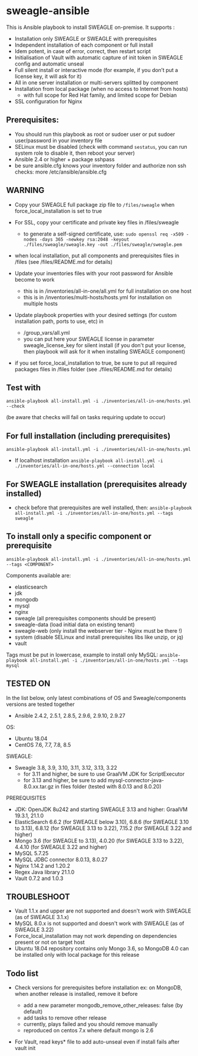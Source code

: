 # sweagle-ansible

This is Ansible playbook to install SWEAGLE on-premise.
It supports :
-	Installation only SWEAGLE or SWEAGLE with prerequisites
-	Independent installation of each component or full install
-	Idem potent, in case of error, correct, then restart script
-	Initialisation of Vault with automatic capture of init token in SWEAGLE config and automatic unseal
-	Full silent install or interactive mode (for example, if you don’t put a license key, it will ask for it)
- All in one server installation or multi-servers splitted by component
- Installation from local package (when no access to Internet from hosts)
  - with full scope for Red Hat family, and limited scope for Debian
- SSL configuration for Nginx

## Prerequisites:
- You should run this playbook as root or sudoer user or put sudoer user/password in your inventory file
- SELinux must be disabled (check with command `sestatus`, you can run system role to disable it, then reboot your server)
- Ansible 2.4 or higher + package sshpass
- be sure ansible.cfg knows your inventory folder and authorize non ssh checks:
more /etc/ansible/ansible.cfg

## WARNING
- Copy your SWEAGLE full package zip file to `/files/sweagle` when force_local_installation is set to true

- For SSL, copy your certificate and private key files in  /files/sweagle
  - to generate a self-signed certificate, use:
`sudo openssl req -x509 -nodes -days 365 -newkey rsa:2048 -keyout ./files/sweagle/sweagle.key -out ./files/sweagle/sweagle.pem`

- when local installation, put all components and prerequisites files in /files
(see /files/README.md for details)

- Update your inventories files with your root password for Ansible become to work
  - this is in /inventories/all-in-one/all.yml for full installation on one host
  - this is in /inventories/multi-hosts/hosts.yml for installation on multiple hosts

- Update playbook properties with your desired settings (for custom installation path, ports to use, etc) in
  - /group_vars/all.yml
  - you can put here your SWEAGLE license in parameter sweagle_license_key for silent install
(if you don't put your license, then playbook will ask for it when installing SWEAGLE component)
- if you set force_local_installation to true, be sure to put all required packages files in /files folder (see ./files/README.md for details)

## Test with
`ansible-playbook all-install.yml -i ./inventories/all-in-one/hosts.yml --check`

(be aware that checks will fail on tasks requiring update to occur)

## For full installation (including prerequisites)
`ansible-playbook all-install.yml -i ./inventories/all-in-one/hosts.yml`

- If localhost installation
`ansible-playbook all-install.yml -i ./inventories/all-in-one/hosts.yml --connection local`

## For SWEAGLE installation (prerequisites already installed)
- check before that prerequisites are well installed, then:
`ansible-playbook all-install.yml -i ./inventories/all-in-one/hosts.yml --tags sweagle`

## To install only a specific component or prerequisite
`ansible-playbook all-install.yml -i ./inventories/all-in-one/hosts.yml --tags <COMPONENT>`

Components available are:
- elasticsearch
- jdk
- mongodb
- mysql
- nginx
- sweagle (all prerequisites components should be present)
- sweagle-data (load initial data on existing tenant)
- sweagle-web (only install the webserver tier - Nginx must be there !)
- system (disable SELinux and install prerequisites libs like unzip, or jq)
- vault

Tags must be put in lowercase, example to install only MySQL:
`ansible-playbook all-install.yml -i ./inventories/all-in-one/hosts.yml --tags mysql`


## TESTED ON
In the list below, only latest combinations of OS and Sweagle/components versions are tested together

- Ansible 2.4.2, 2.5.1, 2.8.5, 2.9.6, 2.9.10, 2.9.27

OS:
- Ubuntu 18.04
- CentOS 7.6, 7.7, 7.8, 8.5

SWEAGLE:
- Sweagle 3.8, 3.9, 3.10, 3.11, 3.12, 3.13, 3.22
  - for 3.11 and higher, be sure to use GraalVM JDK for ScriptExecutor
  - for 3.13 and higher, be sure to add mysql-connector-java-8.0.xx.tar.gz in files folder (tested with 8.0.13 and 8.0.20)

PREREQUISITES
- JDK: OpenJDK 8u242 and starting SWEAGLE 3.13 and higher: GraalVM 19.3.1, 21.1.0
- ElasticSearch 6.6.2 (for SWEAGLE below 3.10), 6.8.6 (for SWEAGLE 3.10 to 3.13), 6.8.12 (for SWEAGLE 3.13 to 3.22), 7.15.2 (for SWEAGLE 3.22 and higher)
- Mongo 3.6 (for SWEAGLE to 3.13), 4.0.20 (for SWEAGLE 3.13 to 3.22), 4.4.10 (for SWEAGLE 3.22 and higher)
- MySQL 5.7.25
- MySQL JDBC connector 8.0.13, 8.0.27
- Nginx 1.14.2 and 1.20.2
- Regex Java library 21.1.0
- Vault 0.7.2 and 1.0.3


## TROUBLESHOOT
- Vault 1.1.x and upper are not supported and doesn't work with SWEAGLE (as of SWEAGLE 3.1.x)
- MySQL 8.0.x is not supported and doesn't work with SWEAGLE (as of SWEAGLE 3.22)
- Force_local_installation may not work depending on dependencies present or not on target host
- Ubuntu 18.04 repository contains only Mongo 3.6, so MongoDB 4.0 can be installed only with local package for this release


## Todo list

- Check versions for prerequisites before installation
ex: on MongoDB, when another release is installed, remove it before
  - add a new parameter mongodb_remove_other_releases: false (by default)
  - add tasks to remove other release
  - currently, plays failed and you should remove manually
  - reproduced on centos 7.x where default mongo is 2.6

- For Vault, read keys* file to add auto-unseal even if install fails after vault init
